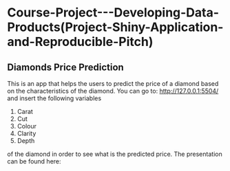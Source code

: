 # Course-Project---Developing-Data-Products(Project-Shiny-Application-and-Reproducible-Pitch)
## Diamonds Price Prediction
This is an app that helps the users to predict the price of a diamond based on the characteristics of the diamond.
You can go to: http://127.0.0.1:5504/ and insert the following variables

1. Carat
2. Cut
3. Colour
4. Clarity
5. Depth

of the diamond in order to see what is the predicted price. The presentation can be found here: 
